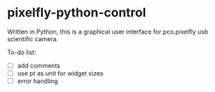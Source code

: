 # pixelfly-python-control

Written in Python, this is a graphical user interface for pco.pixelfly usb scientific camera.

To-do list:
- [ ] add comments
- [ ] use pt as unit for widget sizes
- [ ] error handling
